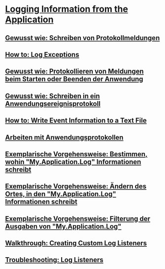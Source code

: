 # [Logging Information from the Application](logging-information-from-the-application.md)
## [Gewusst wie: Schreiben von Protokollmeldungen](how-to-write-log-messages.md)
## [How to: Log Exceptions](how-to-log-exceptions.md)
## [Gewusst wie: Protokollieren von Meldungen beim Starten oder Beenden der Anwendung](how-to-log-messages-when-the-application-starts-or-shuts-down.md)
## [Gewusst wie: Schreiben in ein Anwendungsereignisprotokoll](how-to-write-to-an-application-event-log.md)
## [How to: Write Event Information to a Text File](how-to-write-event-information-to-a-text-file.md)
## [Arbeiten mit Anwendungsprotokollen](working-with-application-logs.md)
## [Exemplarische Vorgehensweise: Bestimmen, wohin "My.Application.Log" Informationen schreibt](walkthrough-determining-where-my-application-log-writes-information.md)
## [Exemplarische Vorgehensweise: Ändern des Ortes, in den "My.Application.Log" Informationen schreibt](walkthrough-changing-where-my-application-log-writes-information.md)
## [Exemplarische Vorgehensweise: Filterung der Ausgaben von "My.Application.Log"](walkthrough-filtering-my-application-log-output.md)
## [Walkthrough: Creating Custom Log Listeners](walkthrough-creating-custom-log-listeners.md)
## [Troubleshooting: Log Listeners](troubleshooting-log-listeners.md)
